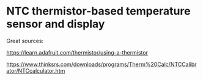 # NTC thermistor-based temperature sensor and display

Great sources:

https://learn.adafruit.com/thermistor/using-a-thermistor

https://www.thinksrs.com/downloads/programs/Therm%20Calc/NTCCalibrator/NTCcalculator.htm